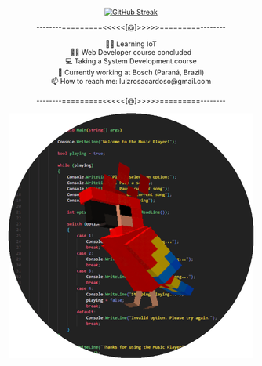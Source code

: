 <div align='center'>

[![GitHub Streak](http://github-readme-streak-stats.herokuapp.com?user=luizblank&background=222222&stroke=FCD943&ring=EF933E&fire=EF933E&currStreakNum=F7F7F7&sideNums=858AC3&currStreakLabel=D8617F&sideLabels=3AC6E6&border=222222&dates=6CD873)](https://git.io/streak-stats)
<br>
</div>

<div align='center'>
--------=========<<<<<[@]>>>>>=========--------<br><br>
👨‍💻 Learning IoT<br>
👨‍🎓 Web Developer course concluded<br>
💻 Taking a System Development course<br>
🦾 Currently working at Bosch (Paraná, Brazil)<br>
📫 How to reach me: luizrosacardoso@gmail.com<br><br>
--------=========<<<<<[@]>>>>>=========--------<br>
</div>

<div align='center'>
<br>
<img src='parrot circle.gif' align='top' width=500>
</div>
